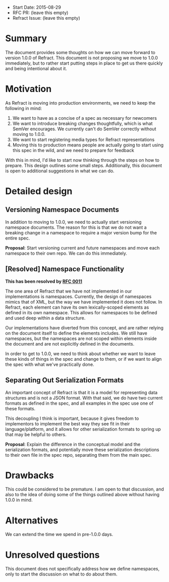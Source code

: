 - Start Date: 2015-08-29
- RFC PR: (leave this empty)
- Refract Issue: (leave this empty)

# Summary

The document provides some thoughts on how we can move forward to version 1.0.0 of Refract. This document is not proposing we move to 1.0.0 immediately, but to rather start putting steps in place to get us there quickly and being intentional about it.

# Motivation

As Refract is moving into production environments, we need to keep the following in mind:

1. We want to have as a concise of a spec as necessary for newcomers
1. We want to introduce breaking changes thoughtfully, which is what SemVer encourages. We currently can't do SemVer correctly without moving to 1.0.0.
1. We want to start registering media types for Refract representations
1. Moving this to production means people are actually going to start using this spec in the wild, and we need to prepare for feedback

With this in mind, I'd like to start now thinking through the steps on how to prepare. This design outlines some small steps. Additionally, this document is open to additional suggestions in what we can do.

# Detailed design

## Versioning Namespace Documents

In addition to moving to 1.0.0, we need to actually start versioning namespace documents. The reason for this is that we do not want a breaking change in a namespace to require a major version bump for the entire spec.

**Proposal**: Start versioning current and future namespaces and move each namespace to their own repo. We can do this immediately.

## [Resolved] Namespace Functionality

**This has been resolved by [RFC 0011](https://github.com/refractproject/rfcs/blob/master/text/0011-remove-namespacing.md)**

The one area of Refract that we have not implemented in our implementations is namespaces. Currently, the design of namespaces mimics that of XML, but the way we have implemented it does not follow. In Refract, each element can have its own lexically-scoped elements as defined in its own namespace. This allows for namespaces to be defined and used deep within a data structure.

Our implementations have diverted from this concept, and are rather relying on the document itself to define the elements includes. We still have namespaces, but the namespaces are not scoped within elements inside the document and are not explicitly defined in the documents.

In order to get to 1.0.0, we need to think about whether we want to leave these kinds of things in the spec and change to them, or if we want to align the spec with what we've practically done.

## Separating Out Serialization Formats

An important concept of Refract is that it is a model for representing data structures and is not a JSON format. With that said, we do have two current formats as defined in the spec, and all examples in the spec use one of these formats.

This decoupling I think is important, because it gives freedom to implementors to implement the best way they see fit in their language/platform, and it allows for other serialization formats to spring up that may be helpful to others.

**Proposal**: Explain the difference in the conceptual model and the serialization formats, and potentially move these serialization descriptions to their own file in the spec repo, separating them from the main spec.

# Drawbacks

This could be considered to be premature. I am open to that discussion, and also to the idea of doing some of the things outlined above without having 1.0.0 in mind.

# Alternatives

We can extend the time we spend in pre-1.0.0 days.

# Unresolved questions

This document does not specifically address how we define namespaces, only to start the discussion on what to do about them.
